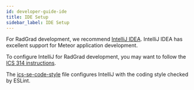 ```yaml
---
id: developer-guide-ide
title: IDE Setup
sidebar_label: IDE Setup
---
```

For RadGrad development, we recommend [IntelliJ IDEA](https://www.jetbrains.com/idea/).  IntelliJ IDEA has excellent support for Meteor application development. 

To configure IntelliJ for RadGrad development, you may want to follow the [ICS 314 instructions](http://courses.ics.hawaii.edu/ics314f19/morea/development-environments/experience-install-intellij-idea.html).

The [ics-se-code-style](http://courses.ics.hawaii.edu/ics314f19/morea/development-environments/ics-se-code-style.xml) file configures IntelliJ with the coding style checked by ESLint. 

